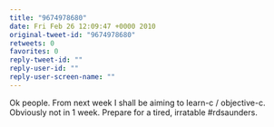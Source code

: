 ```yaml
---
title: "9674978680"
date: Fri Feb 26 12:09:47 +0000 2010
original-tweet-id: "9674978680"
retweets: 0
favorites: 0
reply-tweet-id: ""
reply-user-id: ""
reply-user-screen-name: ""
---
```

Ok people. From next week I shall be aiming to learn-c / objective-c. Obviously not in 1 week. Prepare for a tired, irratable #rdsaunders.
